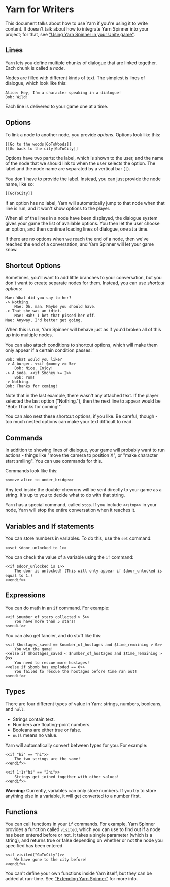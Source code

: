 # Yarn for Writers

This document talks about how to use Yarn if you're using it to write content. It doesn't talk about how to integrate Yarn Spinner into your project; for that, see ["Using Yarn Spinner in your Unity game"](Unity.md).

## Lines

Yarn lets you define multiple chunks of dialogue that are linked together. Each chunk is called a *node*.

Nodes are filled with different kinds of text. The simplest is lines of dialogue, which look like this:

	Alice: Hey, I'm a character speaking in a dialogue!
	Bob: Wild!

Each line is delivered to your game one at a time.

## Options

To link a node to another node, you provide *options*. Options look like this:

	[[Go to the woods|GoToWoods]]
	[[Go back to the city|GoToCity]]

Options have two parts: the label, which is shown to the user, and the name of the node that we should link to when the user selects the option. The label and the node name are separated by a vertical bar (`|`).

You don't have to provide the label. Instead, you can just provide the node name, like so:

	[[GoToCity]]
	
If an option has no label, Yarn will automatically jump to that node when that line is run, and it won't show options to the player.
	
When all of the lines in a node have been displayed, the dialogue system gives your game the list of available options. You then let the user choose an option, and then continue loading lines of dialogue, one at a time.

If there are no options when we reach the end of a node, then we've reached the end of a conversation, and Yarn Spinner will let your game know.


## Shortcut Options

Sometimes, you'll want to add little branches to your conversation, but you don't want to create separate nodes for them. Instead, you can use *shortcut options*:

	Mae: What did you say to her?
	-> Nothing.
		Mae: Oh, man. Maybe you should have.
	-> That she was an idiot.
		Mae: Hah! I bet that pissed her off.
	Mae: Anyway, I'd better get going.

When this is run, Yarn Spinner will behave just as if you'd broken all of this up into multiple nodes.

You can also attach conditions to shortcut options, which will make them only appear if a certain condition passes:

	Bob: What would you like?
	-> A burger. <<if $money >= 5>>
		Bob: Nice. Enjoy!
	-> A soda. <<if $money >= 2>>
		Bob: Yum!
	-> Nothing.
	Bob: Thanks for coming!
	
Note that in the last example, there wasn't any attached text. If the player selected the last option ("Nothing."), then the next line to appear would be "Bob: Thanks for coming!"

You can also nest these shortcut options, if you like. Be careful, though - too much nested options can make your text difficult to read.

## Commands

In addition to showing lines of dialogue, your game will probably want to run actions - things like "move the camera to position X", or "make character start smiling". You can use commands for this.

Commands look like this:

	<<move alice to under_bridge>>
	
Any text inside the double-chevrons will be sent directly to your game as a string. It's up to you to decide what to do with that string.

Yarn has a special command, called `stop`. If you include `<<stop>>` in your node, Yarn will stop the entire conversation when it reaches it.
	
## Variables and If statements

You can store numbers in variables. To do this, use the `set` command:

	<<set $door_unlocked to 1>>
	
You can check the value of a variable using the `if` command:

	<<if $door_unlocked is 1>>
		The door is unlocked! (This will only appear if $door_unlocked is equal to 1.)
	<<endif>>

## Expressions

You can do math in an `if` command. For example:

	<<if $number_of_stars_collected > 5>>
		You have more than 5 stars!
	<<endif>>

You can also get fancier, and do stuff like this:

	<<if $hostages_saved == $number_of_hostages and $time_remaining > 0>>
		You win the game!
	<<else if $hostages_saved < $number_of_hostages and $time_remaining > 0>>
		You need to rescue more hostages!
	<<else if $bomb_has_exploded == 0>>
		You failed to rescue the hostages before time ran out!
	<<endif>>
	
## Types

There are four different types of value in Yarn: strings, numbers, booleans, and `null`.

* Strings contain text.
* Numbers are floating-point numbers.
* Booleans are either true or false.
* `null` means no value.

Yarn will automatically convert between types for you. For example:

	<<if "hi" == "hi">>
		The two strings are the same!
	<<endif>>
	
	<<if 1+1+"hi" == "2hi">>
		Strings get joined together with other values!
	<<endif>>

**Warning:** Currently, variables can only store numbers. If you try to store anything else in a variable, it will get converted to a number first.

## Functions

You can call functions in your `if` commands. For example, Yarn Spinner provides a function called `visited`, which you can use to find out if a node has been entered before or not. It takes a single parameter (which is a string), and returns true or false depending on whether or not the node you specified has been entered.

	<<if visited("GoToCity")>>
		We have gone to the city before!
	<<endif>>
	
You can't define your own functions inside Yarn itself, but they can be added at run-time. See ["Extending Yarn Spinner"](Extending.md) for more info.
